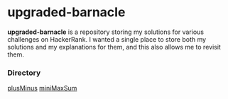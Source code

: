 # upgraded-barnacle

**upgraded-barnacle** is a repository storing my solutions for various challenges on HackerRank. I wanted a single place to store both my solutions and my explanations for them, and this also allows me to revisit them.

### Directory

[plusMinus](/plus-minus)
[miniMaxSum](/mini-max-sum)
